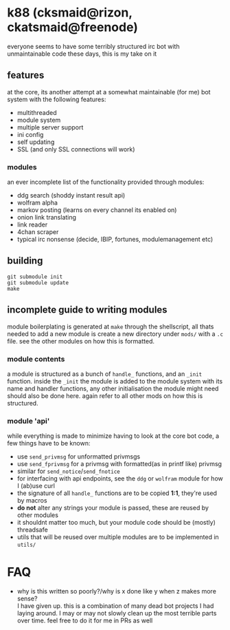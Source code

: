 # k88 (cksmaid@rizon, ckatsmaid@freenode)
everyone seems to have some terribly structured irc bot with unmaintainable code these days, this is my take on it

## features
at the core, its another attempt at a somewhat maintainable (for me) bot system with the following features:
- multithreaded
- module system
- multiple server support
- ini config
- self updating
- SSL (and only SSL connections will work)

### modules
an ever incomplete list of the functionality provided through modules:
- ddg search (shoddy instant result api)
- wolfram alpha
- markov posting (learns on every channel its enabled on)
- onion link translating
- link reader
- 4chan scraper
- typical irc nonsense (decide, IBIP, fortunes, modulemanagement etc)

## building
```
git submodule init
git submodule update
make
```

## incomplete guide to writing modules
module boilerplating is generated at `make` through the shellscript, all thats needed to add a new module is create a new directory under `mods/` with a `.c` file. see the other modules on how this is formatted.

### module contents
a module is structured as a bunch of `handle_` functions, and an `_init` function. inside the `_init` the module is added to the module system with its name and handler functions, any other initialisation the module might need should also be done here. again refer to all other mods on how this is structured.

### module 'api'
while everything is made to minimize having to look at the core bot code, a few things have to be known:
- use `send_privmsg` for unformatted privmsgs
- use `send_fprivmsg` for a privmsg with formatted(as in printf like) privmsg
- similar for `send_notice`/`send_fnotice`
- for interfacing with api endpoints, see the `ddg` or `wolfram` module for how I (ab)use curl
- the signature of all `handle_` functions are to be copied **1:1**, they're used by macros
- **do not** alter any strings your module is passed, these are reused by other modules
- it shouldnt matter too much, but your module code should be (mostly) threadsafe
- utils that will be reused over multiple modules are to be implemented in `utils/`

# FAQ
- why is this written so poorly?/why is x done like y when z makes more sense?\
I have given up. this is a combination of many dead bot projects I had laying around. I may or may not slowly clean up the most terrible parts over time. feel free to do it for me in PRs as well
